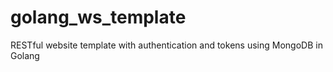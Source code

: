 # golang_ws_template
RESTful website template with authentication and tokens using MongoDB in Golang
